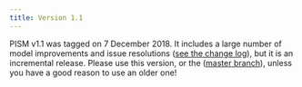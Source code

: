 ```yaml
---
title: Version 1.1
---
```


PISM v1.1 was tagged on 7 December 2018. It includes a large number of
model improvements and issue resolutions ([see the change
log](https://github.com/pism/pism/blob/c2831fe11854b215d929ce92765b93c7a907d048/CHANGES.rst)),
but it is an incremental release. Please use this version, or the
([master branch](https://github.com/pism/pism)), unless you
have a good reason to use an older one!
